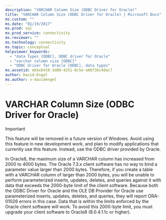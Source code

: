 ```yaml
---
description: "VARCHAR Column Size (ODBC Driver for Oracle)"
title: "VARCHAR Column Size (ODBC Driver for Oracle) | Microsoft Docs"
ms.custom: ""
ms.date: "01/19/2017"
ms.prod: sql
ms.prod_service: connectivity
ms.reviewer: ""
ms.technology: connectivity
ms.topic: conceptual
helpviewer_keywords: 
  - "data types [ODBC], ODBC driver for Oracle"
  - "varchar column size [ODBC]"
  - "ODBC driver for Oracle [ODBC], data types"
ms.assetid: eb4cb410-3d00-4251-8c5e-a06f36c4dac7
author: David-Engel
ms.author: v-davidengel
---
```

# VARCHAR Column Size (ODBC Driver for Oracle)
> [!IMPORTANT]  
>  This feature will be removed in a future version of Windows. Avoid using this feature in new development work, and plan to modify applications that currently use this feature. Instead, use the ODBC driver provided by Oracle.  
  
 In Oracle8, the maximum size of a VARCHAR column has increased from 2000 to 4000 bytes. The Oracle 7.3.x client software has no way to bind a parameter value larger than 2000 bytes. Therefore, if you create a table with a VARCHAR column of larger than 2000 bytes, you will be unable to perform parameterized inserts, updates, deletes, and queries against it with data that exceeds the 2000-byte limit of the client software. Because both the ODBC Driver for Oracle and the OLE DB Provider for Oracle use parameterized inserts, updates, deletes, and queries, they will report ORA-01026 errors in this case. Data that is within the limits enforced by the Oracle client software will work. To avoid this 2000-byte limit, you must upgrade your client software to Oracle8 (8.0.4.1.1c or higher).
